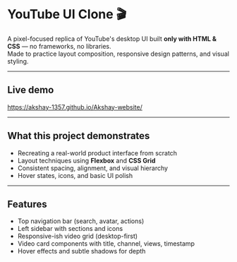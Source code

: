 # YouTube UI Clone 🎬

A pixel-focused replica of YouTube's desktop UI built **only with HTML & CSS** — no frameworks, no libraries.  
Made to practice layout composition, responsive design patterns, and visual styling.

---

## Live demo
https://akshay-1357.github.io/Akshay-website/

---

## What this project demonstrates
- Recreating a real-world product interface from scratch  
- Layout techniques using **Flexbox** and **CSS Grid**  
- Consistent spacing, alignment, and visual hierarchy  
- Hover states, icons, and basic UI polish

---

## Features
- Top navigation bar (search, avatar, actions)  
- Left sidebar with sections and icons  
- Responsive-ish video grid (desktop-first)  
- Video card components with title, channel, views, timestamp  
- Hover effects and subtle shadows for depth


